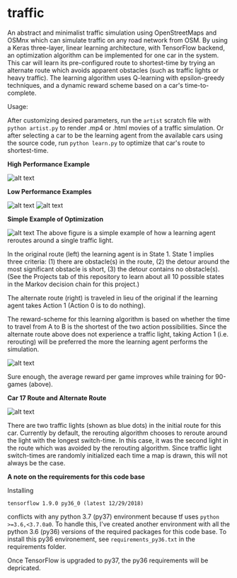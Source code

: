 # traffic
An abstract and minimalist traffic simulation using OpenStreetMaps and OSMnx which can simulate traffic on any road network from OSM. 
By using a Keras three-layer, linear learning architecture, with TensorFlow backend, an optimization algorithm can be implemented for one car in the system.
This car will learn its pre-configured route to shortest-time by trying an alternate route which avoids apparent obstacles (such as traffic lights or heavy traffic).
The learning algorithm uses Q-learning with epsilon-greedy techniques, and a dynamic reward scheme based on a car's time-to-complete.


Usage:

After customizing desired parameters, run the `artist` scratch file with `python artist.py` to render .mp4 or .html movies of a traffic simulation.
Or after selecting a car to be the learning agent from the available cars using the source code, run `python learn.py` to optimize that car's route to shortest-time.

**High Performance Example**

![alt text](https://raw.githubusercontent.com/donjpierce/traffic/master/examples/sf_high_performance.gif)

 **Low Performance Examples**

![alt text](https://raw.githubusercontent.com/donjpierce/traffic/master/examples/piedmont33cars.gif)
![alt text](https://raw.githubusercontent.com/donjpierce/traffic/master/examples/lowerManhattan.gif)


**Simple Example of Optimization**

![alt text](https://raw.githubusercontent.com/donjpierce/traffic/master/examples/car_learn.png)
The above figure is a simple example of how a learning agent reroutes around a single traffic light. 

In the original route (left) the learning agent is in State 1. State 1 implies three criteria:
(1) there are obstacle(s) in the route, (2) the detour around the most significant obstacle is short, (3) the detour contains no obstacle(s). (See the Projects tab of this repository to learn about all 10 possible
states in the Markov decision chain for this project.)

The alternate route (right) is traveled in lieu of the original if the learning agent takes Action 1 (Action 0 is to do nothing). 

The reward-scheme for this learning algorithm is based on whether the time to travel from A to B is the shortest of the two
action possibilities. Since the alternate route above does not experience a traffic light, taking Action 1 (i.e. rerouting) will be preferred the more the learning agent performs the simulation.

![alt text](https://raw.githubusercontent.com/donjpierce/traffic/master/examples/avg_rewards_decay0.99.png)

Sure enough, the average reward per game improves while training for 90-games (above).

**Car 17 Route and Alternate Route**

![alt text](https://raw.githubusercontent.com/donjpierce/traffic/master/examples/car17_learn.png)

There are two traffic lights (shown as blue dots) in the initial route for this car. Currently by default, the rerouting algorithm chooses to reroute
around the light with the longest switch-time. In this case, it was the second light in the route which was avoided by the
rerouting algorithm. Since traffic light switch-times are randomly initialized each time a map is drawn, this will not always be the case.

**A note on the requirements for this code base**

Installing 

	tensorflow 1.9.0 py36_0 (latest 12/29/2018) 

conflicts with any python 3.7 (py37) environment because tf uses `python >=3.6,<3.7.0a0`. To handle this, I've created another environment with all the python 3.6 (py36) versions of the required packages for this code base. To install this py36 environement, see `requirements_py36.txt` in the requirements folder. 

Once TensorFlow is upgraded to py37, the py36 requirements will be depricated.
